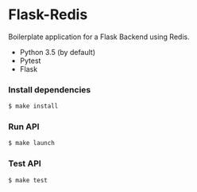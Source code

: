 # Flask-Redis #

Boilerplate application for a Flask Backend using Redis.

* Python 3.5 (by default)
* Pytest
* Flask

### Install dependencies

```sh
$ make install
```

### Run API

```sh
$ make launch
```

### Test API

```sh
$ make test
```